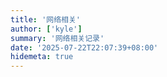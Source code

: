 ```yaml
---
title: '网络相关'
author: ['kyle']
summary: '网络相关记录'
date: '2025-07-22T22:07:39+08:00'
hidemeta: true
---
```

